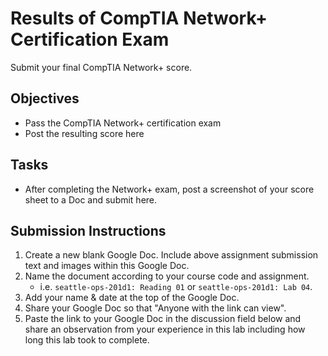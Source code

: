 # Results of CompTIA Network+ Certification Exam

Submit your final CompTIA Network+ score.

## Objectives

- Pass the CompTIA Network+ certification exam
- Post the resulting score here

## Tasks

- After completing the Network+ exam, post a screenshot of your score sheet to a Doc and submit here.

## Submission Instructions

1. Create a new blank Google Doc. Include above assignment submission text and images within this Google Doc.
1. Name the document according to your course code and assignment.
   - i.e. `seattle-ops-201d1: Reading 01` or `seattle-ops-201d1: Lab 04`.
1. Add your name & date at the top of the Google Doc.
1. Share your Google Doc so that "Anyone with the link can view".
1. Paste the link to your Google Doc in the discussion field below and share an observation from your experience in this lab including how long this lab took to complete.
